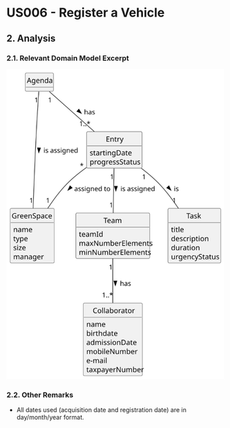 # US006 - Register a Vehicle 

## 2. Analysis

### 2.1. Relevant Domain Model Excerpt 

![Domain Model](svg/us022-domain-model.svg)

### 2.2. Other Remarks

- All dates used (acquisition date and registration date) are in day/month/year format.